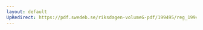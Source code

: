 ```yaml
---
layout: default
UpRedirect: https://pdf.swedeb.se/riksdagen-volumeG-pdf/199495/reg_199495/reg_199495_0120.pdf
---
```

